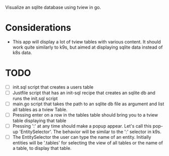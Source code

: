 
Visualize an sqlite database using tview in go.

# Considerations

- This app will display a lot of tview tables with various content. It should work quite similarly to k9s, but aimed at displaying sqlite data instead of k8s data.

# TODO

- [ ] init.sql script that creates a users table
- [ ] Justfile script that has an init-sql recipe that creates an sqlite db and runs the init.sql script
- [ ] main.go script that takes the path to an sqlite db file as argument and list all tables as a tview Table.
- [ ] Pressing enter on a row in the tables table should bring you to a tview table displaying that table
- [ ] Pressing ':' at any time should make a popup appear. Let's call this pop-up 'EntitySelector'. The behavior will be similar to the ':' selector in k9s.
- [ ] The EntitySelector the user can type the name of an entity. Initially entities will be '.tables' for selecting the view of all tables or the name of a table, to display that table.